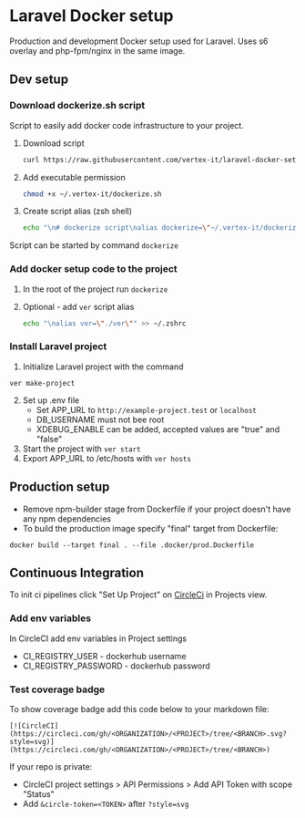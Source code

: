 # Laravel Docker setup 

Production and development Docker setup used for Laravel.
Uses s6 overlay and php-fpm/nginx in the same image.

## Dev setup

### Download dockerize.sh script

Script to easily add docker code infrastructure to your project.

1. Download script

   ```bash
   curl https://raw.githubusercontent.com/vertex-it/laravel-docker-setup/master/dockerize.sh --output ~/.vertex-it/dockerize.sh --create-dirs
   ```

2. Add executable permission

   ```bash
   chmod +x ~/.vertex-it/dockerize.sh
   ```

3. Create script alias (zsh shell)

   ```bash
   echo "\n# dockerize script\nalias dockerize=\"~/.vertex-it/dockerize.sh\"" >> ~/.zshrc
   ```

Script can be started by command `dockerize`

### Add docker setup code to the project

1. In the root of the project run `dockerize`

2. Optional - add `ver` script alias

   ```bash
   echo "\nalias ver=\"./ver\"" >> ~/.zshrc
   ```

### Install Laravel project

1. Initialize Laravel project with the command
```
ver make-project
```
2. Set up .env file
    - Set APP_URL to `http://example-project.test` or `localhost`
    - DB_USERNAME must not bee root
    - XDEBUG_ENABLE can be added, accepted values are "true" and "false"
3. Start the project with `ver start`
4. Export APP_URL to /etc/hosts with `ver hosts`

## Production setup

- Remove npm-builder stage from Dockerfile if your project doesn't have any npm dependencies
- To build the production image specify "final" target from Dockerfile:
```
docker build --target final . --file .docker/prod.Dockerfile
```

## Continuous Integration

To init ci pipelines click "Set Up Project" on [CircleCi](https://app.circleci.com/) in Projects view.

### Add env variables

In CircleCI add env variables in Project settings
- CI_REGISTRY_USER - dockerhub username
- CI_REGISTRY_PASSWORD - dockerhub password

### Test coverage badge

To show coverage badge add this code below to your markdown file:
```
[![CircleCI](https://circleci.com/gh/<ORGANIZATION>/<PROJECT>/tree/<BRANCH>.svg?style=svg)](https://circleci.com/gh/<ORGANIZATION>/<PROJECT>/tree/<BRANCH>)
```

If your repo is private:
- CircleCI project settings > API Permissions > Add API Token with scope "Status"
- Add `&circle-token=<TOKEN>` after `?style=svg`
